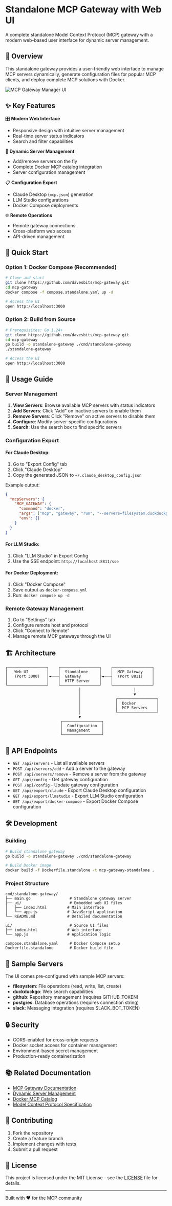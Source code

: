 # Standalone MCP Gateway with Web UI

A complete standalone Model Context Protocol (MCP) gateway with a modern web-based user interface for dynamic server management.

## 🎯 Overview

This standalone gateway provides a user-friendly web interface to manage MCP servers dynamically, generate configuration files for popular MCP clients, and deploy complete MCP solutions with Docker.

![MCP Gateway Manager UI](https://github.com/user-attachments/assets/9264cf08-62ae-4be1-b4ed-f3427b54341e)

## ✨ Key Features

🎛️ **Modern Web Interface**
- Responsive design with intuitive server management
- Real-time server status indicators
- Search and filter capabilities

🔄 **Dynamic Server Management**
- Add/remove servers on the fly
- Complete Docker MCP catalog integration
- Server configuration management

📋 **Configuration Export**
- Claude Desktop (`mcp.json`) generation
- LLM Studio configurations
- Docker Compose deployments

🌐 **Remote Operations**
- Remote gateway connections
- Cross-platform web access
- API-driven management

## 🚀 Quick Start

### Option 1: Docker Compose (Recommended)

```bash
# Clone and start
git clone https://github.com/davesbits/mcp-gateway.git
cd mcp-gateway
docker compose -f compose.standalone.yaml up -d

# Access the UI
open http://localhost:3000
```

### Option 2: Build from Source

```bash
# Prerequisites: Go 1.24+
git clone https://github.com/davesbits/mcp-gateway.git
cd mcp-gateway
go build -o standalone-gateway ./cmd/standalone-gateway
./standalone-gateway

# Access the UI
open http://localhost:3000
```

## 📖 Usage Guide

### Server Management

1. **View Servers**: Browse available MCP servers with status indicators
2. **Add Servers**: Click "Add" on inactive servers to enable them
3. **Remove Servers**: Click "Remove" on active servers to disable them
4. **Configure**: Modify server-specific configurations
5. **Search**: Use the search box to find specific servers

### Configuration Export

#### For Claude Desktop:
1. Go to "Export Config" tab
2. Click "Claude Desktop"
3. Copy the generated JSON to `~/.claude_desktop_config.json`

Example output:
```json
{
  "mcpServers": {
    "MCP_GATEWAY": {
      "command": "docker",
      "args": ["mcp", "gateway", "run", "--servers=filesystem,duckduckgo"],
      "env": {}
    }
  }
}
```

#### For LLM Studio:
1. Click "LLM Studio" in Export Config
2. Use the SSE endpoint: `http://localhost:8811/sse`

#### For Docker Deployment:
1. Click "Docker Compose" 
2. Save output as `docker-compose.yml`
3. Run: `docker compose up -d`

### Remote Gateway Management

1. Go to "Settings" tab
2. Configure remote host and protocol
3. Click "Connect to Remote"
4. Manage remote MCP gateways through the UI

## 🏗️ Architecture

```
┌─────────────────┐    ┌─────────────────┐    ┌─────────────────┐
│   Web UI        │    │  Standalone     │    │  MCP Gateway    │
│   (Port 3000)   │◄───┤  Gateway        │◄───┤  (Port 8811)    │
│                 │    │  HTTP Server    │    │                 │
└─────────────────┘    └─────────────────┘    └─────────────────┘
                                │                       │
                                │                       ▼
                                │               ┌─────────────────┐
                                │               │  Docker         │
                                │               │  MCP Servers    │
                                │               └─────────────────┘
                                ▼
                        ┌─────────────────┐
                        │  Configuration  │
                        │  Management     │
                        └─────────────────┘
```

## 🔧 API Endpoints

- `GET /api/servers` - List all available servers
- `POST /api/servers/add` - Add a server to the gateway
- `POST /api/servers/remove` - Remove a server from the gateway
- `GET /api/config` - Get gateway configuration
- `POST /api/config` - Update gateway configuration
- `GET /api/export/claude` - Export Claude Desktop configuration
- `GET /api/export/llmstudio` - Export LLM Studio configuration
- `GET /api/export/docker-compose` - Export Docker Compose configuration

## 🛠️ Development

### Building

```bash
# Build standalone gateway
go build -o standalone-gateway ./cmd/standalone-gateway

# Build Docker image
docker build -f Dockerfile.standalone -t mcp-gateway-standalone .
```

### Project Structure

```
cmd/standalone-gateway/
├── main.go                 # Standalone gateway server
├── ui/                     # Embedded web UI files
│   ├── index.html         # Main interface
│   └── app.js             # JavaScript application
└── README.md              # Detailed documentation

ui/                         # Source UI files
├── index.html             # Web interface
└── app.js                 # Application logic

compose.standalone.yaml     # Docker Compose setup
Dockerfile.standalone       # Docker build file
```

## 🌟 Sample Servers

The UI comes pre-configured with sample MCP servers:

- **filesystem**: File operations (read, write, list, create)
- **duckduckgo**: Web search capabilities
- **github**: Repository management (requires GITHUB_TOKEN)
- **postgres**: Database operations (requires connection string)
- **slack**: Messaging integration (requires SLACK_BOT_TOKEN)

## 🔒 Security

- CORS-enabled for cross-origin requests
- Docker socket access for container management
- Environment-based secret management
- Production-ready containerization

## 📚 Related Documentation

- [MCP Gateway Documentation](docs/mcp-gateway.md)
- [Dynamic Server Management](docs/feature-specs/dynamic_servers.md)
- [Docker MCP Catalog](https://hub.docker.com/mcp)
- [Model Context Protocol Specification](https://spec.modelcontextprotocol.io/)

## 🤝 Contributing

1. Fork the repository
2. Create a feature branch
3. Implement changes with tests
4. Submit a pull request

## 📄 License

This project is licensed under the MIT License - see the [LICENSE](LICENSE) file for details.

---

Built with ❤️ for the MCP community